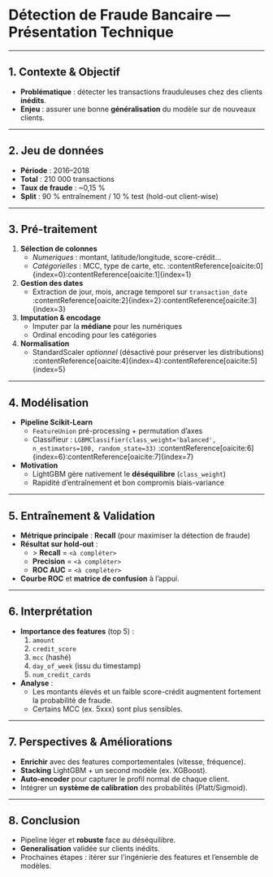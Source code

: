 # Détection de Fraude Bancaire — Présentation Technique

---

## 1. Contexte & Objectif
- **Problématique** : détecter les transactions frauduleuses chez des clients **inédits**.  
- **Enjeu** : assurer une bonne **généralisation** du modèle sur de nouveaux clients.

---

## 2. Jeu de données
- **Période** : 2016–2018  
- **Total** : 210 000 transactions  
- **Taux de fraude** : ~0,15 %  
- **Split** : 90 % entraînement / 10 % test (hold-out client-wise)

---

## 3. Pré-traitement
1. **Sélection de colonnes**  
   - *Numeriques* : montant, latitude/longitude, score-crédit…  
   - *Catégorielles* : MCC, type de carte, etc. :contentReference[oaicite:0]{index=0}:contentReference[oaicite:1]{index=1}  
2. **Gestion des dates**  
   - Extraction de jour, mois, ancrage temporel sur `transaction_date` :contentReference[oaicite:2]{index=2}:contentReference[oaicite:3]{index=3}  
3. **Imputation & encodage**  
   - Imputer par la **médiane** pour les numériques  
   - Ordinal encoding pour les catégories  
4. **Normalisation**  
   - StandardScaler *optionnel* (désactivé pour préserver les distributions) :contentReference[oaicite:4]{index=4}:contentReference[oaicite:5]{index=5}  

---

## 4. Modélisation
- **Pipeline Scikit-Learn**  
  - `FeatureUnion` pré-processing + permutation d’axes  
  - Classifieur : `LGBMClassifier(class_weight='balanced', n_estimators=100, random_state=33)` :contentReference[oaicite:6]{index=6}:contentReference[oaicite:7]{index=7}  
- **Motivation**  
  - LightGBM gère nativement le **déséquilibre** (`class_weight`)  
  - Rapidité d’entraînement et bon compromis biais-variance

---

## 5. Entraînement & Validation
- **Métrique principale** : **Recall** (pour maximiser la détection de fraude)  
- **Résultat sur hold-out** :  
  - \> **Recall** = `<à compléter>`  
  - **Precision** = `<à compléter>`  
  - **ROC AUC** = `<à compléter>`  
- **Courbe ROC** et **matrice de confusion** à l’appui.  

---

## 6. Interprétation
- **Importance des features** (top 5) :  
  1. `amount`  
  2. `credit_score`  
  3. `mcc` (hashé)  
  4. `day_of_week` (issu du timestamp)  
  5. `num_credit_cards`  
- **Analyse** :  
  - Les montants élevés et un faible score-crédit augmentent fortement la probabilité de fraude.  
  - Certains MCC (ex. 5xxx) sont plus sensibles.

---

## 7. Perspectives & Améliorations
- **Enrichir** avec des features comportementales (vitesse, fréquence).  
- **Stacking** LightGBM + un second modèle (ex. XGBoost).  
- **Auto-encoder** pour capturer le profil normal de chaque client.  
- Intégrer un **système de calibration** des probabilités (Platt/Sigmoid).

---

## 8. Conclusion
- Pipeline léger et **robuste** face au déséquilibre.  
- **Generalisation** validée sur clients inédits.  
- Prochaines étapes : itérer sur l’ingénierie des features et l’ensemble de modèles.

